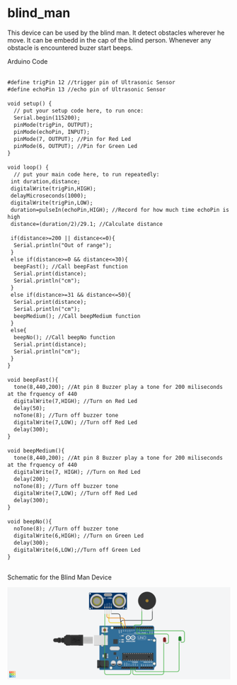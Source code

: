 # blind_man

This device can be used by the blind man. It detect obstacles wherever he move.
It can be embedd in the cap of the blind person.
Whenever any obstacle is encountered buzer start beeps.

Arduino Code

<pre>
<code>
#define trigPin 12 //trigger pin of Ultrasonic Sensor
#define echoPin 13 //echo pin of Ultrasonic Sensor

void setup() {
  // put your setup code here, to run once:
  Serial.begin(115200);
  pinMode(trigPin, OUTPUT);
  pinMode(echoPin, INPUT);
  pinMode(7, OUTPUT); //Pin for Red Led
  pinMode(6, OUTPUT); //Pin for Green Led
}

void loop() {
  // put your main code here, to run repeatedly:
 int duration,distance;
 digitalWrite(trigPin,HIGH);
 delayMicroseconds(1000);
 digitalWrite(trigPin,LOW);
 duration=pulseIn(echoPin,HIGH); //Record for how much time echoPin is high
 distance=(duration/2)/29.1; //Calculate distance

 if(distance>=200 || distance<=0){
  Serial.println("Out of range");
 }
 else if(distance>=0 && distance<=30){
  beepFast(); //Call beepFast function
  Serial.print(distance);
  Serial.println("cm");
 }
 else if(distance>=31 && distance<=50){
  Serial.print(distance);
  Serial.println("cm");
  beepMedium(); //Call beepMedium function
 }
 else{
  beepNo(); //Call beepNo function
  Serial.print(distance);
  Serial.println("cm");
 }
}

void beepFast(){
  tone(8,440,200); //At pin 8 Buzzer play a tone for 200 miliseconds at the frquency of 440 
  digitalWrite(7,HIGH); //Turn on Red Led
  delay(50);
  noTone(8); //Turn off buzzer tone
  digitalWrite(7,LOW); //Turn off Red Led
  delay(300);
}

void beepMedium(){
  tone(8,440,200); //At pin 8 Buzzer play a tone for 200 miliseconds at the frquency of 440
  digitalWrite(7, HIGH); //Turn on Red Led
  delay(200);
  noTone(8); //Turn off buzzer tone
  digitalWrite(7,LOW); //Turn off Red Led
  delay(300);
}

void beepNo(){
  noTone(8); //Turn off buzzer tone
  digitalWrite(6,HIGH); //Turn on Green Led
  delay(300);
  digitalWrite(6,LOW);//Turn off Green Led
}
</code>
</pre>

<p>Schematic for the Blind Man Device</p>

<img src = "https://github.com/abhisheksharma1310/blind_man/blob/main/Blind%20Man%20Device%20Schematic.png">


